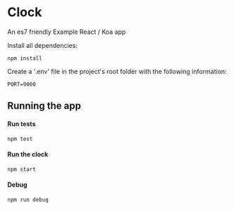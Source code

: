 # Clock

An es7 friendly Example React / Koa app

Install all dependencies:
```
npm install
```

Create a '.env' file in the project's root folder with the following information:  
```
PORT=9000
```

## Running the app
#### Run tests  
```
npm test
```

#### Run the clock
```
npm start
```

#### Debug
```
npm run debug
```
